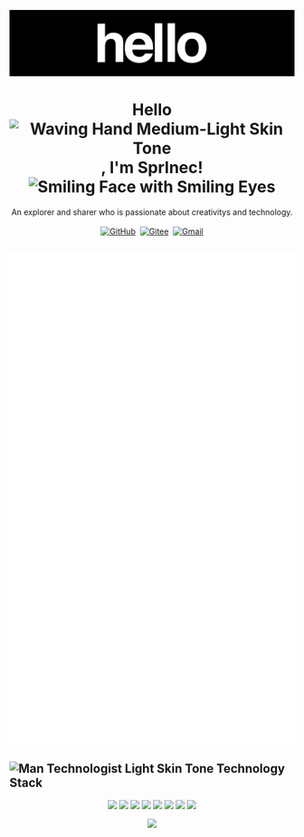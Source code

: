 

![hello](.assets/hello.gif)

<div align="center">
    <h1>Hello<img src="https://raw.githubusercontent.com/Tarikul-Islam-Anik/Animated-Fluent-Emojis/master/Emojis/Hand%20gestures/Waving%20Hand%20Medium-Light%20Skin%20Tone.png" alt="Waving Hand Medium-Light Skin Tone" width="35px" />, I'm SprInec!<img src="https://raw.githubusercontent.com/Tarikul-Islam-Anik/Animated-Fluent-Emojis/master/Emojis/Smilies/Smiling%20Face%20with%20Smiling%20Eyes.png" alt="Smiling Face with Smiling Eyes" width="35px" /></h1>
	An explorer and sharer who is passionate about creativitys and technology.
</div>
<br>

<div align="center">
    <a target="_blank"href="https://github.com/SprInec"><img src="https://img.shields.io/badge/github-%23121011.svg?style=for-the-badge&logo=github&logoColor=white" alt="GitHub"/></a>&nbsp;
    <a target="_blank"href="https://gitee.com/julycub"><img src="https://img.shields.io/badge/Gitee-C71D23?style=for-the-badge&logo=gitee&logoColor=white" alt="Gitee"/></a>&nbsp;
    <a target="_blank"href="mailto:julycubspring@gmail.com"><img src="https://img.shields.io/badge/Gmail-D14836?style=for-the-badge&logo=gmail&logoColor=white" alt="Gmail"/></a>
</div>

## 
<img align="center" src="/github-metrics.svg" alt="Metrics"/>

## <img src="https://raw.githubusercontent.com/Tarikul-Islam-Anik/Animated-Fluent-Emojis/master/Emojis/People%20with%20professions/Man%20Technologist%20Light%20Skin%20Tone.png" alt="Man Technologist Light Skin Tone" width="35px" />&nbsp;Technology Stack

<p align="center">
  	<img src="https://skillicons.dev/icons?i=c,cpp,python,html,css,javascript,md" />
    <img src="https://skillicons.dev/icons?i=linux,windows,raspberrypi,arduino" />
    <img src="https://skillicons.dev/icons?i=flask,nginx,mysql" />
    <img src="https://skillicons.dev/icons?i=pytorch,tensorflow" />
    <img src="https://skillicons.dev/icons?i=git,github" />
    <img src="https://skillicons.dev/icons?i=docker,anaconda,bash,cmake" />
    <img src="https://skillicons.dev/icons?i=ps,ai,pr,blender,qt,obsidian,notion" />
	<img src="https://skillicons.dev/icons?i=vscode,visualstudio,vim,neovim,pycharm,clion,matlab,sublime" />



</p>



<p align="center">
	<img src="https://visitcount.itsvg.in/api?id=SprInec&label=Profile%20Views&color=1&pretty=true" />
</p>

